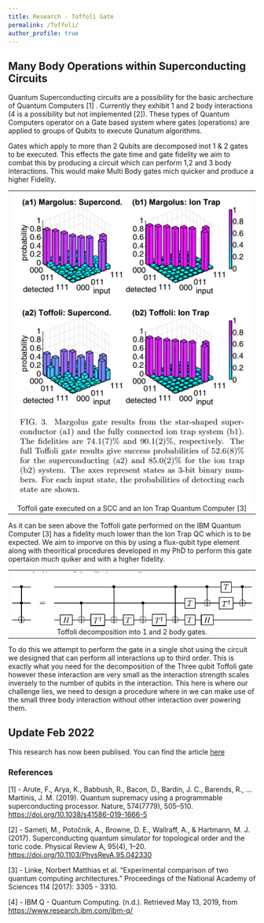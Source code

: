 ```yaml
---
title: Research - Toffoli Gate
permalink: /Toffoli/
author_profile: true
---
```


## Many Body Operations within Superconducting Circuits 

Quantum Superconducting circuits are a possibility for the basic archecture of Quantum Computers [1] . Currently they exhibit 1 and 2 body interactions (4 is a possibility but not implemented [2]). These types of Quantum Computers operator on a Gate based system where gates (operations) are applied to groups of Qubits to execute Qunatum algorithms.

Gates which apply to more than 2 Qubits are decomposed inot 1 & 2 gates to be executed. This effects the gate time and gate fidelity we aim to combat this by producing a circuit which can perform 1,2 and 3 body interactions. This would make Multi Body gates mich quicker and produce a higher Fidelity.

<table cellspacing="0" cellpadding="0" border="0">
        <td style="text-align: center;">
            <img src="../../assets/img/Research/Toffoli_Comparison.png" alt="" />
            <br />
            <a >Toffoli gate executed on a SCC and an Ion Trap Quantum Computer [3]</a>
        </td>
</table>

As it can be seen above the Toffoli gate performed on the IBM Quantum Computer [3] has a fidelity much lower than the Ion Trap QC which is to be expected. We aim to imporve on this by using a flux-qubit type element along with theoritical procedures developed in my PhD to perform this gate opertaion much quiker and with a higher fidelity. 
<table cellspacing="0" cellpadding="0" border="0">
	<td style="text-align: center;">
        <img src="../../assets/img/Research/Toff_Decomp.png" alt="" />
        <br />
        <a>Toffoli decomposition into 1 and 2 body gates.</a>
    </td>
</table>

To do this we attempt to perform the gate in a single shot using the circuit we designed that can perform all interactions up to third order. This is exactly what you need for the decomposition of the Three qubit Toffoli gate however these interaction are very small as the interaction strength scales inversely to the number of qubits in the interaction. This here is where our challenge lies, we need to design a procedure where in we can make use of the small three body interaction without other interaction over powering them. 

## Update Feb 2022
This research has now been publised. You can find the article <a href="https://doi.org/10.1063/5.0077443">here</a> 

### References

[1] - Arute, F., Arya, K., Babbush, R., Bacon, D., Bardin, J. C., Barends, R., … Martinis, J. M. (2019). Quantum supremacy using a programmable superconducting processor. Nature, 574(7779), 505–510. https://doi.org/10.1038/s41586-019-1666-5

[2] - Sameti, M., Potočnik, A., Browne, D. E., Wallraff, A., & Hartmann, M. J. (2017). Superconducting quantum simulator for topological order and the toric code. Physical Review A, 95(4), 1–20. https://doi.org/10.1103/PhysRevA.95.042330

[3] - Linke, Norbert Matthias et al. “Experimental comparison of two quantum computing architectures.” Proceedings of the National Academy of Sciences 114 (2017): 3305 - 3310.

[4] - IBM Q - Quantum Computing. (n.d.). Retrieved May 13, 2019, from https://www.research.ibm.com/ibm-q/

